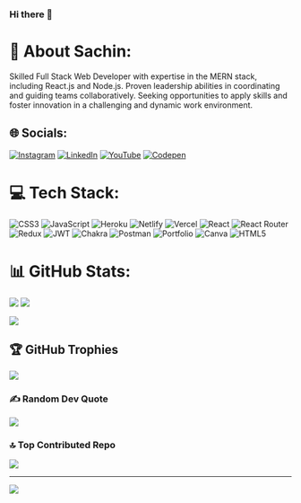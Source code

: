 ### Hi there 👋

# 💫 About Sachin:
Skilled Full Stack Web Developer with expertise in the MERN stack, including React.js and Node.js. Proven leadership abilities in coordinating and guiding teams collaboratively. Seeking opportunities to apply skills and foster innovation in a challenging and dynamic work environment.


## 🌐 Socials:
[![Instagram](https://img.shields.io/badge/Instagram-%23E4405F.svg?style=plastic&logo=Instagram&logoColor=white)](https://instagram.com/https://www.instagram.com/i_m_only_sk/) [![LinkedIn](https://img.shields.io/badge/LinkedIn-%230077B5.svg?style=plastic&logo=linkedin&logoColor=white)](https://www.linkedin.com/in/sachinkumar70177/) [![YouTube](https://img.shields.io/badge/YouTube-%23FF0000.svg?style=plastic&logo=YouTube&logoColor=white)](https://youtube.com/@UC4kOWLKMntm-T3JKSkg_nDQ) [![Codepen](https://img.shields.io/badge/Codepen-000000?style=plastic&logo=codepen&logoColor=white)](https://codepen.io/https://codepen.io/sachinkumar70177) 

# 💻 Tech Stack:
![CSS3](https://img.shields.io/badge/css3-%231572B6.svg?style=plastic&logo=css3&logoColor=white) ![JavaScript](https://img.shields.io/badge/javascript-%23323330.svg?style=plastic&logo=javascript&logoColor=%23F7DF1E) ![Heroku](https://img.shields.io/badge/heroku-%23430098.svg?style=plastic&logo=heroku&logoColor=white) ![Netlify](https://img.shields.io/badge/netlify-%23000000.svg?style=plastic&logo=netlify&logoColor=#00C7B7) ![Vercel](https://img.shields.io/badge/vercel-%23000000.svg?style=plastic&logo=vercel&logoColor=white) ![React](https://img.shields.io/badge/react-%2320232a.svg?style=plastic&logo=react&logoColor=%2361DAFB) ![React Router](https://img.shields.io/badge/React_Router-CA4245?style=plastic&logo=react-router&logoColor=white) ![Redux](https://img.shields.io/badge/redux-%23593d88.svg?style=plastic&logo=redux&logoColor=white) ![JWT](https://img.shields.io/badge/JWT-black?style=plastic&logo=JSON%20web%20tokens) ![Chakra](https://img.shields.io/badge/chakra-%234ED1C5.svg?style=plastic&logo=chakraui&logoColor=white) ![Postman](https://img.shields.io/badge/Postman-FF6C37?style=plastic&logo=postman&logoColor=white) ![Portfolio](https://img.shields.io/badge/Portfolio-%23000000.svg?style=plastic&logo=firefox&logoColor=#FF7139) ![Canva](https://img.shields.io/badge/Canva-%2300C4CC.svg?style=plastic&logo=Canva&logoColor=white) ![HTML5](https://img.shields.io/badge/html5-%23E34F26.svg?style=plastic&logo=html5&logoColor=white)
# 📊 GitHub Stats:
![](https://github-readme-stats.vercel.app/api?username=sachinkumar70177&theme=radical&hide_border=false&include_all_commits=true&count_private=true)             ![](https://github-readme-streak-stats.herokuapp.com/?user=sachinkumar70177&theme=radical&hide_border=false)<br/>

![](https://github-readme-stats.vercel.app/api/top-langs/?username=sachinkumar70177&theme=radical&hide_border=false&include_all_commits=true&count_private=true&layout=compact)

## 🏆 GitHub Trophies
![](https://github-profile-trophy.vercel.app/?username=sachinkumar70177&theme=radical&no-frame=false&no-bg=false&margin-w=4)

### ✍️ Random Dev Quote
![](https://quotes-github-readme.vercel.app/api?type=horizontal&theme=radical)

### 🔝 Top Contributed Repo
![](https://github-contributor-stats.vercel.app/api?username=sachinkumar70177&limit=5&theme=radical&combine_all_yearly_contributions=true)

---
[![](https://visitcount.itsvg.in/api?id=sachinkumar70177&icon=1&color=1)](https://visitcount.itsvg.in)

